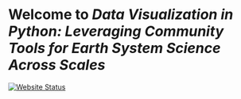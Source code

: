 # Welcome to *Data Visualization in Python: Leveraging Community Tools for Earth System Science Across Scales*

[![Website Status](https://readthedocs.org/projects/geocat-tutorials/badge/?version=latest)](https://geocat-tutorials.readthedocs.io/en/latest/?badge=latest)
